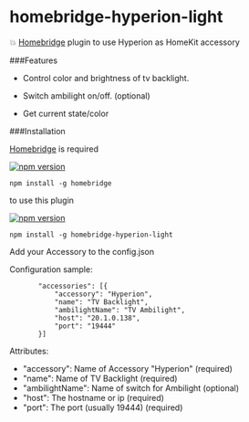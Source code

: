 # homebridge-hyperion-light
:collision: [Homebridge](https://github.com/nfarina/homebridge) plugin to use Hyperion as HomeKit accessory

###Features

- Control color and brightness of tv backlight.

- Switch ambilight on/off. (optional)

- Get current state/color

###Installation

[Homebridge](https://github.com/nfarina/homebridge) is required

[![npm version](https://badge.fury.io/js/homebridge.svg)](https://badge.fury.io/js/homebridge)
```
npm install -g homebridge
```
to use this plugin

[![npm version](https://badge.fury.io/js/homebridge-hyperion-light.svg)](https://badge.fury.io/js/homebridge-hyperion-light)
```
npm install -g homebridge-hyperion-light
```
Add your Accessory to the config.json

Configuration sample:
 ```
        "accessories": [{
            "accessory": "Hyperion",
            "name": "TV Backlight",
            "ambilightName": "TV Ambilight",
            "host": "20.1.0.138",
            "port": "19444"
        }]
```

Attributes:

- "accessory": Name of Accessory "Hyperion" (required)
- "name": Name of TV Backlight (required)
- "ambilightName": Name of switch for Ambilight (optional)
- "host": The hostname or ip (required)
- "port": The port (usually 19444) (required)
